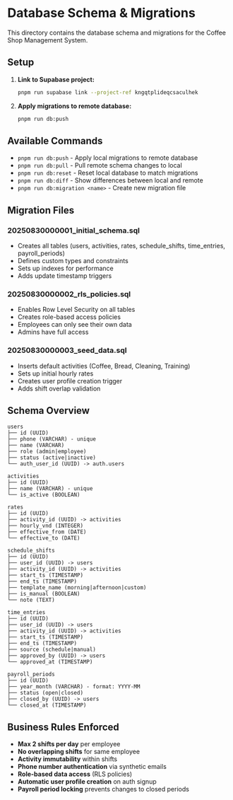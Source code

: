# Database Schema & Migrations

This directory contains the database schema and migrations for the Coffee Shop Management System.

## Setup

1. **Link to Supabase project:**
   ```bash
   pnpm run supabase link --project-ref kngqtplideqcsaculhek
   ```

2. **Apply migrations to remote database:**
   ```bash
   pnpm run db:push
   ```

## Available Commands

- `pnpm run db:push` - Apply local migrations to remote database
- `pnpm run db:pull` - Pull remote schema changes to local
- `pnpm run db:reset` - Reset local database to match migrations
- `pnpm run db:diff` - Show differences between local and remote
- `pnpm run db:migration <name>` - Create new migration file

## Migration Files

### 20250830000001_initial_schema.sql
- Creates all tables (users, activities, rates, schedule_shifts, time_entries, payroll_periods)
- Defines custom types and constraints
- Sets up indexes for performance
- Adds update timestamp triggers

### 20250830000002_rls_policies.sql
- Enables Row Level Security on all tables
- Creates role-based access policies
- Employees can only see their own data
- Admins have full access

### 20250830000003_seed_data.sql
- Inserts default activities (Coffee, Bread, Cleaning, Training)
- Sets up initial hourly rates
- Creates user profile creation trigger
- Adds shift overlap validation

## Schema Overview

```
users
├── id (UUID)
├── phone (VARCHAR) - unique
├── name (VARCHAR)
├── role (admin|employee)
├── status (active|inactive)
└── auth_user_id (UUID) -> auth.users

activities
├── id (UUID)
├── name (VARCHAR) - unique
└── is_active (BOOLEAN)

rates
├── id (UUID)
├── activity_id (UUID) -> activities
├── hourly_vnd (INTEGER)
├── effective_from (DATE)
└── effective_to (DATE)

schedule_shifts
├── id (UUID)
├── user_id (UUID) -> users
├── activity_id (UUID) -> activities
├── start_ts (TIMESTAMP)
├── end_ts (TIMESTAMP)
├── template_name (morning|afternoon|custom)
├── is_manual (BOOLEAN)
└── note (TEXT)

time_entries
├── id (UUID)
├── user_id (UUID) -> users
├── activity_id (UUID) -> activities
├── start_ts (TIMESTAMP)
├── end_ts (TIMESTAMP)
├── source (schedule|manual)
├── approved_by (UUID) -> users
└── approved_at (TIMESTAMP)

payroll_periods
├── id (UUID)
├── year_month (VARCHAR) - format: YYYY-MM
├── status (open|closed)
├── closed_by (UUID) -> users
└── closed_at (TIMESTAMP)
```

## Business Rules Enforced

- **Max 2 shifts per day** per employee
- **No overlapping shifts** for same employee
- **Activity immutability** within shifts
- **Phone number authentication** via synthetic emails
- **Role-based data access** (RLS policies)
- **Automatic user profile creation** on auth signup
- **Payroll period locking** prevents changes to closed periods